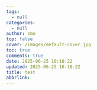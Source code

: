 ```yaml
---
tags:
  - null
categories:
  - null
author: zmu
top: false
cover: /images/default-cover.jpg
toc: true
comments: true
date: 2025-06-25 10:18:22
updated: 2025-06-25 10:18:22
title: test
abbrlink:
---
```

